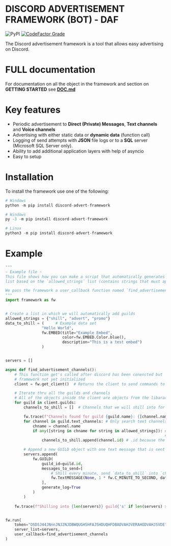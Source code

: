 #  **DISCORD ADVERTISEMENT FRAMEWORK (BOT) - DAF**
![PyPI](https://img.shields.io/pypi/v/discord-advert-framework?color=green&style=for-the-badge)
[![CodeFactor Grade](https://img.shields.io/codefactor/grade/github/davidhozic/discord-advertisement-framework?style=for-the-badge)](https://www.codefactor.io/repository/github/davidhozic/discord-advertisement-framework)

The Discord advertisement framework is a tool that allows easy advertising on Discord.

# **FULL documentation**
For documentation on all the object in the framework and section on **GETTING STARTED** see **[DOC.md](https://github.com/davidhozic/discord-advertisement-framework/blob/master/DOC.md)**

# **Key features**
- Periodic advertisement to **Direct (Private) Messages**, **Text channels** and **Voice channels**
- Advertising with either static data or **dynamic data** (function call)
- Logging of send attempts with **JSON** file logs or to a **SQL** server (Microsoft SQL Server only).
- Ability to add additional application layers with help of asyncio
- Easy to setup


# **Installation**
To install the framework use one of the following:
```py
# Windows
python -m pip install discord-advert-framework
```
```py
# Windows
py -3 -m pip install discord-advert-framework
```
```py
# Linux
python3 -m pip install discord-advert-framework
```

# **Example**
```py
"""
~ Example file ~
This file shows how you can make a script that automatically generates the server
list based on the `allowed_strings` list (contains strings that must appear in the channel name we want to shill into).

We pass the framework a user_callback function named `find_advertisement_channels` which autofills the `servers` list with GUILD objects.
"""
import framework as fw


# Create a list in which we will automatically add guilds
allowed_strings = {"shill", "advert", "promo"}
data_to_shill = (     # Example data set
                "Hello World", 
                fw.EMBED(title="Example Embed",
                         color=fw.EMBED.Color.blue(),
                         description="This is a test embed")
                )


servers = []

async def find_advertisement_channels():
    # This function get's called after discord has been conencted but
    # framework not yet initialized
    client = fw.get_client()  # Returns the client to send commands to discord, for more info about client see https://docs.pycord.dev/en/master/api.html?highlight=discord%20client#discord.Client

    # Iterate thru all the guilds and channels
    # All of the objects inside the client are objects from the libarary Pycord which is an API wrapper used by this framework https://docs.pycord.dev/en/master/index.html
    for guild in client.guilds:
        channels_to_shill = []  # Channels that we will shill into for this guild

        fw.trace(f"Channels found for guild {guild.name}: {[channel.name for channel in channels_to_shill]}")
        for channel in guild.text_channels: # Only search text channels
            chname = channel.name
            if any([string in chname for string in allowed_strings]): # Make a list with bool values where we check if string from `allowed_strings` is in the channel name,
                                                                      # and then check if any of the expressions were True (there indeed is a channel with one of those strings)
                channels_to_shill.append(channel.id) # .id because the framework accepts ids

        # Append a new GUILD object with one text message that is sent to the channels that were found in the previous section        
        servers.append(
            fw.GUILD(
                guild_id=guild.id,
                messages_to_send=[
                    # Shill every minute, send `data_to_shill` into `channels_to_shill`. "send" - send new message each period, `True` - start now
                    fw.TextMESSAGE(None, 1 * fw.C_MINUTE_TO_SECOND, data_to_shill, channels_to_shill, "send", True)
                ],
                generate_log=True
            )
        )
    
    fw.trace(f"Shilling into {len(servers)} guild{'s' if len(servers) > 1 else ''}")


fw.run(
    token="OSDSJ44JNnnJNJ2NJDBWQUGHSHFAJSHDUQHFDBADVAHJVERAHGDVAHJSVDE",   # Example token
    server_list=servers,
    user_callback=find_advertisement_channels
)
```
